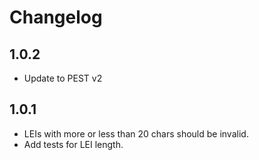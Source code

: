 # Changelog

## 1.0.2
- Update to PEST v2

## 1.0.1
- LEIs with more or less than 20 chars should be invalid.
- Add tests for LEI length.